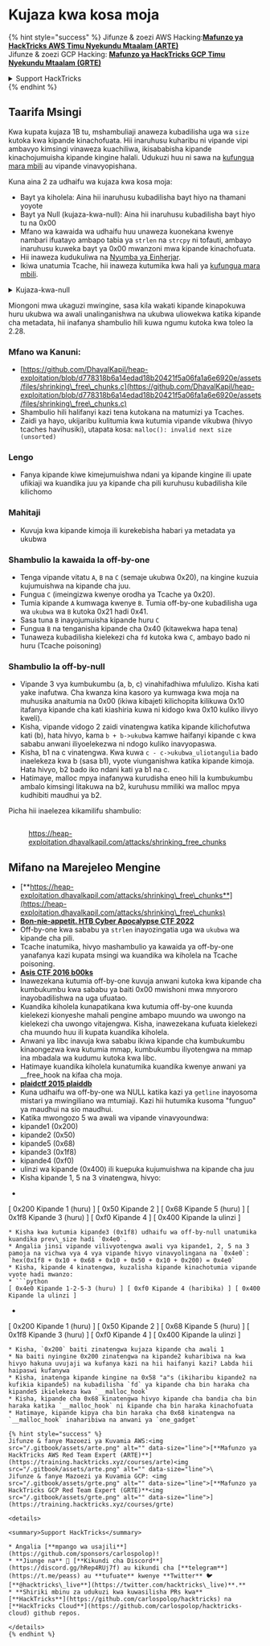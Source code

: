 # Kujaza kwa kosa moja

{% hint style="success" %}
Jifunze & zoezi AWS Hacking:<img src="/.gitbook/assets/arte.png" alt="" data-size="line">[**Mafunzo ya HackTricks AWS Timu Nyekundu Mtaalam (ARTE)**](https://training.hacktricks.xyz/courses/arte)<img src="/.gitbook/assets/arte.png" alt="" data-size="line">\
Jifunze & zoezi GCP Hacking: <img src="/.gitbook/assets/grte.png" alt="" data-size="line">[**Mafunzo ya HackTricks GCP Timu Nyekundu Mtaalam (GRTE)**<img src="/.gitbook/assets/grte.png" alt="" data-size="line">](https://training.hacktricks.xyz/courses/grte)

<details>

<summary>Support HackTricks</summary>

* Angalia [**mpango wa usajili**](https://github.com/sponsors/carlospolop)!
* **Jiunge na** 💬 [**Kikundi cha Discord**](https://discord.gg/hRep4RUj7f) au kikundi cha [**telegram**](https://t.me/peass) au **tufuate** kwenye **Twitter** 🐦 [**@hacktricks\_live**](https://twitter.com/hacktricks\_live)**.**
* **Shiriki mbinu za udukuzi kwa kuwasilisha PRs kwa** [**HackTricks**](https://github.com/carlospolop/hacktricks) na [**HackTricks Cloud**](https://github.com/carlospolop/hacktricks-cloud) github repos.

</details>
{% endhint %}

## Taarifa Msingi

Kwa kupata kujaza 1B tu, mshambuliaji anaweza kubadilisha uga wa `size` kutoka kwa kipande kinachofuata. Hii inaruhusu kuharibu ni vipande vipi ambavyo kimsingi vinaweza kuachiliwa, ikisababisha kipande kinachojumuisha kipande kingine halali. Udukuzi huu ni sawa na [kufungua mara mbili](double-free.md) au vipande vinavyopishana.

Kuna aina 2 za udhaifu wa kujaza kwa kosa moja:

* Bayt ya kiholela: Aina hii inaruhusu kubadilisha bayt hiyo na thamani yoyote
* Bayt ya Null (kujaza-kwa-null): Aina hii inaruhusu kubadilisha bayt hiyo tu na 0x00
* Mfano wa kawaida wa udhaifu huu unaweza kuonekana kwenye nambari ifuatayo ambapo tabia ya `strlen` na `strcpy` ni tofauti, ambayo inaruhusu kuweka bayt ya 0x00 mwanzoni mwa kipande kinachofuata.
* Hii inaweza kudukuliwa na [Nyumba ya Einherjar](house-of-einherjar.md).
* Ikiwa unatumia Tcache, hii inaweza kutumika kwa hali ya [kufungua mara mbili](double-free.md). 

<details>

<summary>Kujaza-kwa-null</summary>
```c
// From https://ctf-wiki.mahaloz.re/pwn/linux/glibc-heap/off_by_one/
int main(void)
{
char buffer[40]="";
void *chunk1;
chunk1 = malloc(24);
puts("Get Input");
gets(buffer);
if(strlen(buffer)==24)
{
strcpy(chunk1,buffer);
}
return 0;
}
```
</details>

Miongoni mwa ukaguzi mwingine, sasa kila wakati kipande kinapokuwa huru ukubwa wa awali unalinganishwa na ukubwa uliowekwa katika kipande cha metadata, hii inafanya shambulio hili kuwa ngumu kutoka kwa toleo la 2.28.

### Mfano wa Kanuni:

* [https://github.com/DhavalKapil/heap-exploitation/blob/d778318b6a14edad18b20421f5a06fa1a6e6920e/assets/files/shrinking\_free\_chunks.c](https://github.com/DhavalKapil/heap-exploitation/blob/d778318b6a14edad18b20421f5a06fa1a6e6920e/assets/files/shrinking\_free\_chunks.c)
* Shambulio hili halifanyi kazi tena kutokana na matumizi ya Tcaches.
* Zaidi ya hayo, ukijaribu kulitumia kwa kutumia vipande vikubwa (hivyo tcaches havihusiki), utapata kosa: `malloc(): invalid next size (unsorted)`

### Lengo

* Fanya kipande kiwe kimejumuishwa ndani ya kipande kingine ili upate ufikiaji wa kuandika juu ya kipande cha pili kuruhusu kubadilisha kile kilichomo

### Mahitaji

* Kuvuja kwa kipande kimoja ili kurekebisha habari ya metadata ya ukubwa

### Shambulio la kawaida la off-by-one

* Tenga vipande vitatu `A`, `B` na `C` (semaje ukubwa 0x20), na kingine kuzuia kujumuishwa na kipande cha juu.
* Fungua `C` (imeingizwa kwenye orodha ya Tcache ya 0x20).
* Tumia kipande `A` kumwaga kwenye `B`. Tumia off-by-one kubadilisha uga wa `ukubwa` wa `B` kutoka 0x21 hadi 0x41.
* Sasa tuna `B` inayojumuisha kipande huru `C`
* Fungua `B` na tenganisha kipande cha 0x40 (kitawekwa hapa tena)
* Tunaweza kubadilisha kielekezi cha `fd` kutoka kwa `C`, ambayo bado ni huru (Tcache poisoning)

### Shambulio la off-by-null

* Vipande 3 vya kumbukumbu (a, b, c) vinahifadhiwa mfululizo. Kisha kati yake inafutwa. Cha kwanza kina kasoro ya kumwaga kwa moja na muhusika anaitumia na 0x00 (ikiwa kibajeti kilichopita kilikuwa 0x10 itafanya kipande cha kati kiashiria kuwa ni kidogo kwa 0x10 kuliko ilivyo kweli).
* Kisha, vipande vidogo 2 zaidi vinatengwa katika kipande kilichofutwa kati (b), hata hivyo, kama `b + b->ukubwa` kamwe haifanyi kipande c kwa sababu anwani iliyoelekezwa ni ndogo kuliko inavyopaswa.
* Kisha, b1 na c vinatengwa. Kwa kuwa `c - c->ukubwa_uliotangulia` bado inaelekeza kwa b (sasa b1), vyote viunganishwa katika kipande kimoja. Hata hivyo, b2 bado iko ndani kati ya b1 na c.
* Hatimaye, malloc mpya inafanywa kurudisha eneo hili la kumbukumbu ambalo kimsingi litakuwa na b2, kuruhusu mmiliki wa malloc mpya kudhibiti maudhui ya b2.

Picha hii inaelezea kikamilifu shambulio:

<figure><img src="../../.gitbook/assets/image (1247).png" alt=""><figcaption><p><a href="https://heap-exploitation.dhavalkapil.com/attacks/shrinking_free_chunks">https://heap-exploitation.dhavalkapil.com/attacks/shrinking_free_chunks</a></p></figcaption></figure>

## Mifano na Marejeleo Mengine

* [**https://heap-exploitation.dhavalkapil.com/attacks/shrinking\_free\_chunks**](https://heap-exploitation.dhavalkapil.com/attacks/shrinking\_free\_chunks)
* [**Bon-nie-appetit. HTB Cyber Apocalypse CTF 2022**](https://7rocky.github.io/en/ctf/htb-challenges/pwn/bon-nie-appetit/)
* Off-by-one kwa sababu ya `strlen` inayozingatia uga wa `ukubwa` wa kipande cha pili.
* Tcache inatumika, hivyo mashambulio ya kawaida ya off-by-one yanafanya kazi kupata msingi wa kuandika wa kiholela na Tcache poisoning.
* [**Asis CTF 2016 b00ks**](https://ctf-wiki.mahaloz.re/pwn/linux/glibc-heap/off\_by\_one/#1-asis-ctf-2016-b00ks)
* Inawezekana kutumia off-by-one kuvuja anwani kutoka kwa kipande cha kumbukumbu kwa sababu ya baiti 0x00 mwishoni mwa mnyororo inayobadilishwa na uga ufuatao.
* Kuandika kiholela kunapatikana kwa kutumia off-by-one kuunda kielekezi kionyeshe mahali pengine ambapo muundo wa uwongo na kielekezi cha uwongo vitajengwa. Kisha, inawezekana kufuata kielekezi cha muundo huu ili kupata kuandika kiholela.
* Anwani ya libc inavuja kwa sababu ikiwa kipande cha kumbukumbu kinaongezwa kwa kutumia mmap, kumbukumbu iliyotengwa na mmap ina mbadala wa kudumu kutoka kwa libc.
* Hatimaye kuandika kiholela kunatumika kuandika kwenye anwani ya \_\_free\_hook na kifaa cha moja.
* [**plaidctf 2015 plaiddb**](https://ctf-wiki.mahaloz.re/pwn/linux/glibc-heap/off\_by\_one/#instance-2-plaidctf-2015-plaiddb)
* Kuna udhaifu wa off-by-one wa NULL katika kazi ya `getline` inayosoma mistari ya mwingiliano wa mtumiaji. Kazi hii hutumika kusoma "funguo" ya maudhui na sio maudhui.
* Katika mwongozo 5 wa awali wa vipande vinavyoundwa:
* kipande1 (0x200)
* kipande2  (0x50)
* kipande5 (0x68)
* kipande3 (0x1f8)
* kipande4 (0xf0)
* ulinzi wa kipande (0x400) ili kuepuka kujumuishwa na kipande cha juu
* Kisha kipande 1, 5 na 3 vinatengwa, hivyo:
* ```python
[ 0x200 Kipande 1 (huru) ] [ 0x50 Kipande 2 ] [ 0x68 Kipande 5 (huru) ] [ 0x1f8 Kipande 3 (huru) ] [ 0xf0 Kipande 4 ] [ 0x400 Kipande la ulinzi ]
```
* Kisha kwa kutumia kipande3 (0x1f8) udhaifu wa off-by-null unatumika kuandika prev\_size hadi `0x4e0`.
* Angalia jinsi vipande vilivyotengwa awali vya kipande1, 2, 5 na 3 pamoja na vichwa vya 4 vya vipande hivyo vinavyolingana na `0x4e0`:  `hex(0x1f8 + 0x10 + 0x68 + 0x10 + 0x50 + 0x10 + 0x200) = 0x4e0`
* Kisha, kipande 4 kinatengwa, kuzalisha kipande kinachotumia vipande vyote hadi mwanzo:
* ```python
[ 0x4e0 Kipande 1-2-5-3 (huru) ] [ 0xf0 Kipande 4 (haribika) ] [ 0x400 Kipande la ulinzi ]
```
* ```python
[ 0x200 Kipande 1 (huru) ] [ 0x50 Kipande 2 ] [ 0x68 Kipande 5 (huru) ] [ 0x1f8 Kipande 3 (huru) ] [ 0xf0 Kipande 4 ] [ 0x400 Kipande la ulinzi ]
```
* Kisha, `0x200` baiti zinatengwa kujaza kipande cha awali 1
* Na baiti nyingine 0x200 zinatengwa na kipande2 kuharibiwa na kwa hivyo hakuna uvujaji wa kufanya kazi na hii haifanyi kazi? Labda hii haipaswi kufanywa
* Kisha, inatenga kipande kingine na 0x58 "a"s (ikiharibu kipande2 na kufikia kipande5) na kubadilisha `fd` ya kipande cha bin haraka cha kipande5 ikielekeza kwa `__malloc_hook`
* Kisha, kipande cha 0x68 kinatengwa hivyo kipande cha bandia cha bin haraka katika `__malloc_hook` ni kipande cha bin haraka kinachofuata
* Hatimaye, kipande kipya cha bin haraka cha 0x68 kinatengwa na `__malloc_hook` inaharibiwa na anwani ya `one_gadget`

{% hint style="success" %}
Jifunze & fanye Mazoezi ya Kuvamia AWS:<img src="/.gitbook/assets/arte.png" alt="" data-size="line">[**Mafunzo ya HackTricks AWS Red Team Expert (ARTE)**](https://training.hacktricks.xyz/courses/arte)<img src="/.gitbook/assets/arte.png" alt="" data-size="line">\
Jifunze & fanye Mazoezi ya Kuvamia GCP: <img src="/.gitbook/assets/grte.png" alt="" data-size="line">[**Mafunzo ya HackTricks GCP Red Team Expert (GRTE)**<img src="/.gitbook/assets/grte.png" alt="" data-size="line">](https://training.hacktricks.xyz/courses/grte)

<details>

<summary>Support HackTricks</summary>

* Angalia [**mpango wa usajili**](https://github.com/sponsors/carlospolop)!
* **Jiunge na** 💬 [**Kikundi cha Discord**](https://discord.gg/hRep4RUj7f) au kikundi cha [**telegram**](https://t.me/peass) au **tufuate** kwenye **Twitter** 🐦 [**@hacktricks\_live**](https://twitter.com/hacktricks\_live)**.**
* **Shiriki mbinu za udukuzi kwa kuwasilisha PRs kwa** [**HackTricks**](https://github.com/carlospolop/hacktricks) na [**HackTricks Cloud**](https://github.com/carlospolop/hacktricks-cloud) github repos.

</details>
{% endhint %}
